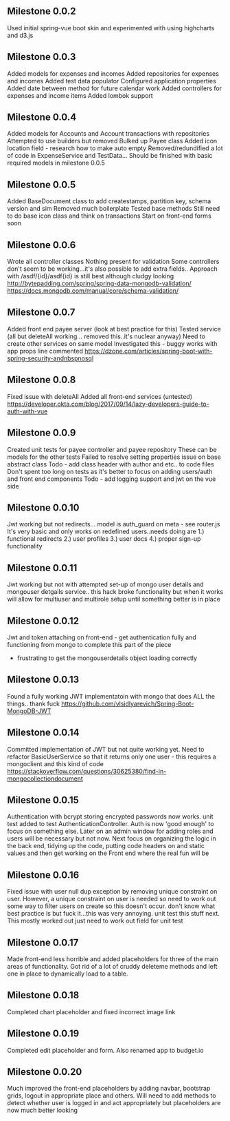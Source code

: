 ## Milestone 0.0.2
Used initial spring-vue boot skin and experimented with using highcharts and d3.js


## Milestone 0.0.3
Added models for expenses and incomes
Added repositories for expenses and incomes
Added test data populator
Configured application properties
Added date between method for future calendar work
Added controllers for expenses and income items
Added lombok support

## Milestone 0.0.4
Added models for Accounts and Account transactions with repositories
Attempted to use builders but removed
Bulked up Payee class
Added icon location field - research how to make auto empty
Removed/redundified a lot of code in ExpenseService and TestData...
Should be finished with basic required models in milestone 0.0.5

## Milestone 0.0.5
Added BaseDocument class to add createstamps, partition key, schema version and sim
Removed much boilerplate
Tested base methods
Still need to do base icon class and think on transactions
Start on front-end forms soon

## Milestone 0.0.6
Wrote all controller classes
Nothing present for validation
Some controllers don't seem to be working...it's also possible to add extra fields..
Approach with /asdf/{id}/asdf{id} is still best although cludgy looking
http://bytepadding.com/spring/spring-data-mongodb-validation/
https://docs.mongodb.com/manual/core/schema-validation/

## Milestone 0.0.7
Added front end payee server (look at best practice for this)
Tested service (all but deleteAll working... removed this..it's nuclear anyway)
Need to create other services on same model
Investigated this - buggy works with app props line commented https://dzone.com/articles/spring-boot-with-spring-security-andnbspnosql

## Milestone 0.0.8
Fixed issue with deleteAll
Added all front-end services (untested)
https://developer.okta.com/blog/2017/09/14/lazy-developers-guide-to-auth-with-vue

## Milestone 0.0.9
Created unit tests for payee controller and payee repository
These can be models for the other tests
Failed to resolve setting properties issue on base abstract class
Todo - add class header with author and etc.. to code files
Don't spent too long on tests as it's better to focus on adding users/auth and front end components
Todo - add logging support and jwt on the vue side

## Milestone 0.0.10
Jwt working but not redirects... model is auth_guard on meta - see router.js
It's very basic and only works on redefined users..needs doing are 1.) functional redirects 2.) user profiles
3.) user docs 4.) proper sign-up functionality

## Milestone 0.0.11
Jwt working but not with attempted set-up of mongo user details and mongouser detgails service.. this hack
broke functionality but when it works will allow for multiuser and multirole setup until something better
is in place

## Milestone 0.0.12
Jwt and token attaching on front-end - get authentication fully and functioning from mongo to complete this part of the piece
- frustrating to get the mongouserdetails object loading correctly

## Milestone 0.0.13
Found a fully working JWT implementatoin with mongo that does ALL the things.. thank fuck
https://github.com/vlsidlyarevich/Spring-Boot-MongoDB-JWT

## Milestone 0.0.14
Committed implementation of JWT but not quite working yet. Need to refactor BasicUserService so that it returns only one
user - this requires a mongoclient and this kind of code https://stackoverflow.com/questions/30625380/find-in-mongocollectiondocument

## Milestone 0.0.15
Authentication with bcrypt storing encrypted passwords now works. unit test
added to test AuthenticationController. Auth is now 'good enough' to focus on something
else. Later on an admin window for adding roles and users will be necessary but not now.
Next focus on organizing the logic in the back end, tidying up the code, putting code headers on and static values
and then get working on the Front end where the real fun will be

## Milestone 0.0.16
Fixed issue with user null dup exception by removing unique constraint on user. However, a unique constraint on user is needed
so need to work out some way to filter users on create so this doesn't occur. don't know what best practice is but fuck it...this
was very annoying. unit test this stuff next. This mostly worked out just need to work out field for unit test

## Milestone 0.0.17
Made front-end less horrible and added placeholders for three of the main areas of functionality. Got rid of a lot of cruddy deleteme methods and left one in place to dynamically load to a table.

## Milestone 0.0.18
Completed chart placeholder and fixed incorrect image link

## Milestone 0.0.19
Completed edit placeholder and form. Also renamed app to budget.io

## Milestone 0.0.20
Much improved the front-end placeholders by adding navbar, bootstrap grids, logout in appropriate place and others. Will need to add methods to detect whether user is logged in and act appropriately but placeholders are now much better looking
